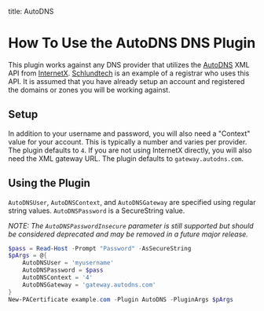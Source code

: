 title: AutoDNS

# How To Use the AutoDNS DNS Plugin

This plugin works against any DNS provider that utilizes the [AutoDNS](https://help.internetx.com/x/Qwfj) XML API from [InternetX](https://www.internetx.com/). [Schlundtech](https://www.schlundtech.de/) is an example of a registrar who uses this API. It is assumed that you have already setup an account and registered the domains or zones you will be working against.

## Setup

In addition to your username and password, you will also need a "Context" value for your account. This is typically a number and varies per provider. The plugin defaults to `4`. If you are not using InternetX directly, you will also need the XML gateway URL. The plugin defaults to `gateway.autodns.com`.

## Using the Plugin

`AutoDNSUser`, `AutoDNSContext`, and `AutoDNSGateway` are specified using regular string values. `AutoDNSPassword` is a SecureString value.

*NOTE: The `AutoDNSPasswordInsecure` parameter is still supported but should be considered deprecated and may be removed in a future major release.*

```powershell
$pass = Read-Host -Prompt "Password" -AsSecureString
$pArgs = @{
    AutoDNSUser = 'myusername'
    AutoDNSPassword = $pass
    AutoDNSContext = '4'
    AutoDNSGateway = 'gateway.autodns.com'
}
New-PACertificate example.com -Plugin AutoDNS -PluginArgs $pArgs
```
